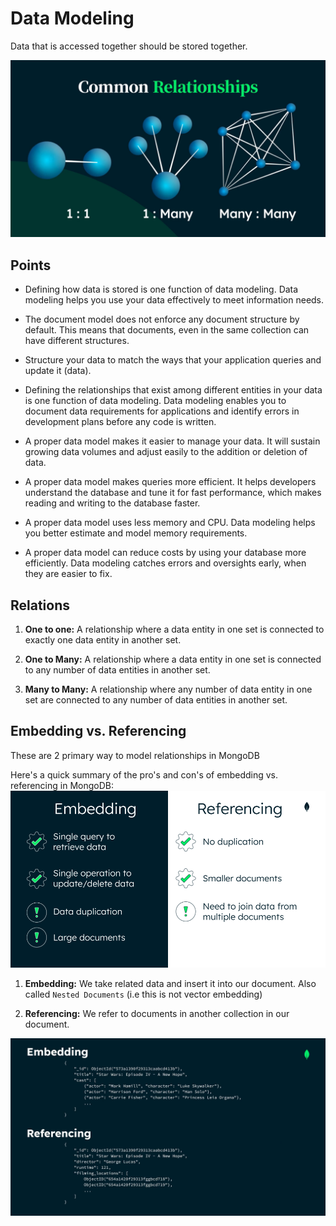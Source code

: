 # Data Modeling

Data that is accessed together should be stored together.

<img src='./relationships.png'/>

## Points

- Defining how data is stored is one function of data modeling. Data modeling helps you use your data effectively to meet information needs.
- The document model does not enforce any document structure by default. This means that documents, even in the same collection can have different structures.
- Structure your data to match the ways that your application queries and update it (data).

- Defining the relationships that exist among different entities in your data is one function of data modeling. Data modeling enables you to document data requirements for applications and identify errors in development plans before any code is written.
- A proper data model makes it easier to manage your data. It will sustain growing data volumes and adjust easily to the addition or deletion of data.
- A proper data model makes queries more efficient. It helps developers understand the database and tune it for fast performance, which makes reading and writing to the database faster.
- A proper data model uses less memory and CPU. Data modeling helps you better estimate and model memory requirements.
- A proper data model can reduce costs by using your database more efficiently. Data modeling catches errors and oversights early, when they are easier to fix.

## Relations

1. **One to one:** A relationship where a data entity in one set is connected to exactly one data entity in another set.

2. **One to Many:** A relationship where a data entity in one set is connected to any number of data entities in another set.
3. **Many to Many:** A relationship where any number of data entity in one set are connected to any number of data entities in another set.

## Embedding vs. Referencing

These are 2 primary way to model relationships in MongoDB

Here's a quick summary of the pro's and con's of embedding vs. referencing in MongoDB:
<img src='./embedding.png'/>

1. **Embedding:** We take related data and insert it into our document. Also called `Nested Documents` (i.e this is not vector embedding)

1. **Referencing:** We refer to documents in another collection in our document.

<img src='./Embedding-Referencing-example.png'/>
